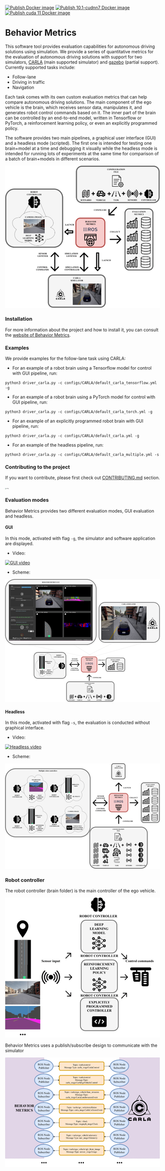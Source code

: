[![Publish Docker image](https://github.com/JdeRobot/BehaviorMetrics/actions/workflows/main.yml/badge.svg)](https://github.com/JdeRobot/BehaviorMetrics/actions/workflows/main.yml)
[![Publish 10.1-cudnn7 Docker image](https://github.com/JdeRobot/BehaviorMetrics/actions/workflows/generate_docker_10_1_cudnn7.yml/badge.svg)](https://github.com/JdeRobot/BehaviorMetrics/actions/workflows/generate_docker_10_1_cudnn7.yml)
[![Publish cuda 11 Docker image](https://github.com/JdeRobot/BehaviorMetrics/actions/workflows/generate_docker_cuda_11.yml/badge.svg)](https://github.com/JdeRobot/BehaviorMetrics/actions/workflows/generate_docker_cuda_11.yml)
# Behavior Metrics

This software tool provides evaluation capabilities for autonomous driving solutions using simulation. 
We provide a series of quantitative metrics for the evaluation of autonomous driving solutions with support for two simulators, [CARLA](https://carla.org/) (main supported simulator) and [gazebo](https://gazebosim.org/home) (partial support).
Currently supported tasks include:

* Follow-lane
* Driving in traffic
* Navigation

Each task comes with its own custom evaluation metrics that can help compare autonomous driving solutions.
The main component of the ego vehicle is the brain, which receives sensor data, manipulates it, and generates robot control commands based on it. 
The inner part of the brain can be controlled by an end-to-end model, written in Tensorflow or PyTorch, a reinforcement learning policy, or even an explicitly programmed policy.

The software provides two main pipelines, a graphical user interface (GUI) and a headless mode (scripted). 
The first one is intended for testing one brain+model at a time and debugging it visually while the headless mode is intended for running lots of experiments at the same time for comparison of a batch of brain+models in different scenarios.


![alt text](./assets/behavior_metrics_paper_behavior_metrics_full_architecture.png)


### Installation

For more information about the project and how to install it, you can consult the [website of Behavior Metrics](https://jderobot.github.io/BehaviorMetrics/). 

### Examples

We provide examples for the follow-lane task using CARLA:

* For an example of a robot brain using a Tensorflow model for control with GUI pipeline, run:

```
python3 driver_carla.py -c configs/CARLA/default_carla_tensorflow.yml -g
```

* For an example of a robot brain using a PyTorch model for control with GUI pipeline, run:

```
python3 driver_carla.py -c configs/CARLA/default_carla_torch.yml -g
```

* For an example of an explicitly programmed robot brain with GUI pipeline, run:

```
python3 driver_carla.py -c configs/CARLA/default_carla.yml -g
```

* For an example of the headless pipeline, run:

```
python3 driver_carla.py -c configs/CARLA/default_carla_multiple.yml -s
```

### Contributing to the project

If you want to contribute, please first check out [CONTRIBUTING.md](CONTRIBUTING.md) section.

<img src="https://jderobot.github.io/assets/images/projects/neural_behavior/autonomous.jpeg" alt="config" style="zoom:20%;" />

### Evaluation modes

Behavior Metrics provides two different evaluation modes, GUI evaluation and headless.

#### GUI

In this mode, activated with flag `-g`, the simulator and software application are displayed.

* Video:

[![GUI video](https://img.youtube.com/vi/ze_LDkmCymk/0.jpg)](https://www.youtube.com/watch?v=ze_LDkmCymk)

* Scheme:

![GUI scheme](./assets/behavior_metrics_paper_behavior_metrics_gui.png)

#### Headless

In this mode, activated with flag `-s`, the evaluation is conducted without graphical interface.

* Video:

[![Headless video](https://img.youtube.com/vi/rcrOF5t3MC4/0.jpg)](https://www.youtube.com/watch?v=rcrOF5t3MC4)

* Scheme:

![Headless scheme](./assets/behavior_metrics_paper_headless.png)

### Robot controller

The robot controller (brain folder) is the main controller of the ego vehicle.

![alt text](./assets/behavior_metrics_paper_robot_controller.png)

Behavior Metrics uses a publish/subscribe design to communicate with the simulator

![alt text](./assets/behavior_metrics_publish_subscribe.png)
